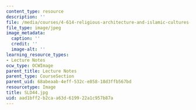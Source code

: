 ```yaml
---
content_type: resource
description: ''
file: /media/courses/4-614-religious-architecture-and-islamic-cultures-fall-2002/aad1bff2b2caa63d619922a1c957b87a_SLD44.jpg
file_type: image/jpeg
image_metadata:
  caption: ''
  credit: ''
  image-alt: ''
learning_resource_types:
- Lecture Notes
ocw_type: OCWImage
parent_title: Lecture Notes
parent_type: CourseSection
parent_uid: 68abeaab-4eff-532c-e858-18d3ffb567bd
resourcetype: Image
title: SLD44.jpg
uid: aad1bff2-b2ca-a63d-6199-22a1c957b87a
---
```

